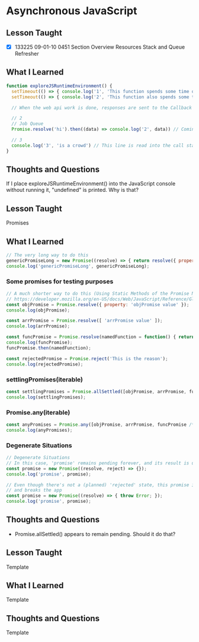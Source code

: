 # Asynchronous JavaScript

## Lesson Taught

- [x] 133225 09-01-10 0451 Section Overview Resources
Stack and Queue Refresher

## What I Learned

```javascript
function exploreJSRuntimeEnvironment() { 
  setTimeout(() => { console.log('1', 'This function spends some time outside of JavaScript (In the Browser\'s Web API)') },  0) // Sent over to the web api
  setTimeout(() => { console.log('2', 'This function also spends some time outside of JavaScript (In the Browser\'s Web API)') }, 10) // Sent over to the web api

  // When the web api work is done, responses are sent to the Callback Queue

  // 2
  // Job Queue
  Promise.resolve('hi').then((data) => console.log('2', data)) // Coming back to this

  // 3
  console.log('3', 'is a crowd') // This line is read into the call stack first, and then executed
}
```

## Thoughts and Questions

If I place exploreJSRuntimeEnvironment() into the JavaScript console without running it, "undefined" is printed. Why is that?

## Lesson Taught
Promises

## What I Learned

```javascript
// The very long way to do this
genericPromiseLong = new Promise((resolve) => { return resolve({ property: 'genericPromiseLong value' }) });
console.log('genericPromiseLong', genericPromiseLong);
```
### Some promises for testing purposes

```javascript
// A much shorter way to do this (Using Static Methods of the Promise Native JavaScript Object)
// https://developer.mozilla.org/en-US/docs/Web/JavaScript/Reference/Global_Objects/Promise/resolve
const objPromise = Promise.resolve({ property: 'objPromise value' });
console.log(objPromise);

const arrPromise = Promise.resolve([ 'arrPromise value' ]);
console.log(arrPromise);

const funcPromise = Promise.resolve(namedFunction = function() { return 'named function returned this' });
console.log(funcPromise);
funcPromise.then(namedFunction);

const rejectedPromise = Promise.reject('This is the reason');
console.log(rejectedPromise);
```

### settlingPromises(iterable)

```javascript
const settlingPromises = Promise.allSettled([objPromise, arrPromise, funcPromise /*, rejectedPromise */]);
console.log(settlingPromises);
```

### Promise.any(iterable)

```javascript
const anyPromises = Promise.any([objPromise, arrPromise, funcPromise /*, rejectedPromise */]);
console.log(anyPromises);
```

### Degenerate Situations
```javascript
// Degenerate Situations
// In this case, 'promise' remains pending forever, and its result is undefined
const promise = new Promise((resolve, reject) => {});
console.log('promise', promise);

// Even though there's not a (planned) 'rejected' state, this promise is rejected
// and breaks the app
const promise = new Promise((resolve) => { throw Error; });
console.log('promise', promise);
```

## Thoughts and Questions

- Promise.allSettled() appears to remain pending. Should it do that?







## Lesson Taught
Template

## What I Learned
Template

## Thoughts and Questions
Template
